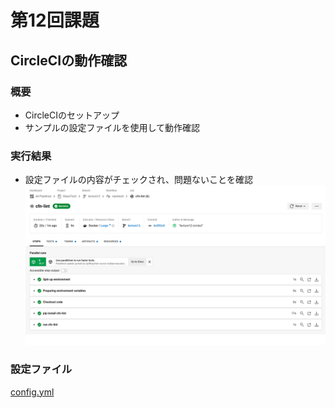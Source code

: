 # 第12回課題

## CircleCIの動作確認
### 概要
- CircleCIのセットアップ
- サンプルの設定ファイルを使用して動作確認

### 実行結果
- 設定ファイルの内容がチェックされ、問題ないことを確認  
![1201](./images/1201.png)

### 設定ファイル
[config.yml](./circleci/lecture12/config.yml)
